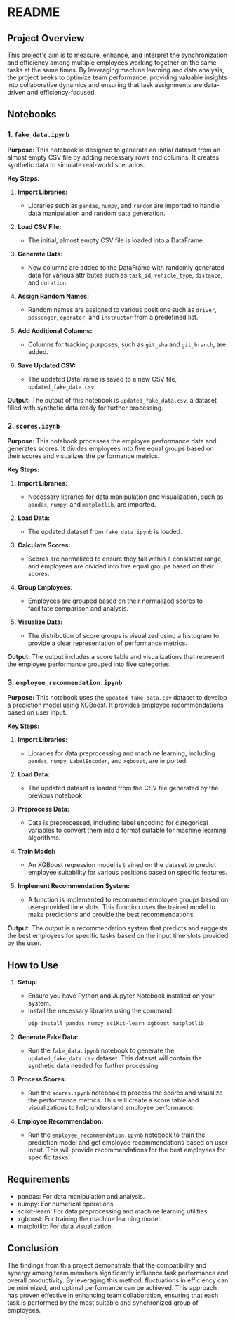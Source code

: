 # README

## Project Overview
This project's aim is to measure, enhance, and interpret the synchronization and efficiency among multiple employees working together on the same tasks at the same times. By leveraging machine learning and data analysis, the project seeks to optimize team performance, providing valuable insights into collaborative dynamics and ensuring that task assignments are data-driven and efficiency-focused.

## Notebooks

### 1. `fake_data.ipynb`

**Purpose:** 
This notebook is designed to generate an initial dataset from an almost empty CSV file by adding necessary rows and columns. It creates synthetic data to simulate real-world scenarios.

**Key Steps:**
1. **Import Libraries:** 
   - Libraries such as `pandas`, `numpy`, and `random` are imported to handle data manipulation and random data generation.

2. **Load CSV File:** 
   - The initial, almost empty CSV file is loaded into a DataFrame.

3. **Generate Data:** 
   - New columns are added to the DataFrame with randomly generated data for various attributes such as `task_id`, `vehicle_type`, `distance`, and `duration`.

4. **Assign Random Names:** 
   - Random names are assigned to various positions such as `driver`, `passenger`, `operator`, and `instructor` from a predefined list.

5. **Add Additional Columns:** 
   - Columns for tracking purposes, such as `git_sha` and `git_branch`, are added.

6. **Save Updated CSV:** 
   - The updated DataFrame is saved to a new CSV file, `updated_fake_data.csv`.

**Output:** 
The output of this notebook is `updated_fake_data.csv`, a dataset filled with synthetic data ready for further processing.

### 2. `scores.ipynb`

**Purpose:** 
This notebook processes the employee performance data and generates scores. It divides employees into five equal groups based on their scores and visualizes the performance metrics.

**Key Steps:**
1. **Import Libraries:** 
   - Necessary libraries for data manipulation and visualization, such as `pandas`, `numpy`, and `matplotlib`, are imported.

2. **Load Data:** 
   - The updated dataset from `fake_data.ipynb` is loaded.

3. **Calculate Scores:** 
   - Scores are normalized to ensure they fall within a consistent range, and employees are divided into five equal groups based on their scores.

4. **Group Employees:** 
   - Employees are grouped based on their normalized scores to facilitate comparison and analysis.

5. **Visualize Data:** 
   - The distribution of score groups is visualized using a histogram to provide a clear representation of performance metrics.

**Output:** 
The output includes a score table and visualizations that represent the employee performance grouped into five categories.

### 3. `employee_recommendation.ipynb`

**Purpose:** 
This notebook uses the `updated_fake_data.csv` dataset to develop a prediction model using XGBoost. It provides employee recommendations based on user input.

**Key Steps:**
1. **Import Libraries:** 
   - Libraries for data preprocessing and machine learning, including `pandas`, `numpy`, `LabelEncoder`, and `xgboost`, are imported.

2. **Load Data:** 
   - The updated dataset is loaded from the CSV file generated by the previous notebook.

3. **Preprocess Data:** 
   - Data is preprocessed, including label encoding for categorical variables to convert them into a format suitable for machine learning algorithms.

4. **Train Model:** 
   - An XGBoost regression model is trained on the dataset to predict employee suitability for various positions based on specific features.

5. **Implement Recommendation System:** 
   - A function is implemented to recommend employee groups based on user-provided time slots. This function uses the trained model to make predictions and provide the best recommendations.

**Output:** 
The output is a recommendation system that predicts and suggests the best employees for specific tasks based on the input time slots provided by the user.

## How to Use

1. **Setup:**
   - Ensure you have Python and Jupyter Notebook installed on your system.
   - Install the necessary libraries using the command:
     ```bash
     pip install pandas numpy scikit-learn xgboost matplotlib
     ```

2. **Generate Fake Data:**
   - Run the `fake_data.ipynb` notebook to generate the `updated_fake_data.csv` dataset. This dataset will contain the synthetic data needed for further processing.

3. **Process Scores:**
   - Run the `scores.ipynb` notebook to process the scores and visualize the performance metrics. This will create a score table and visualizations to help understand employee performance.

4. **Employee Recommendation:**
   - Run the `employee_recommendation.ipynb` notebook to train the prediction model and get employee recommendations based on user input. This will provide recommendations for the best employees for specific tasks.

## Requirements

- pandas: For data manipulation and analysis.
- numpy: For numerical operations.
- scikit-learn: For data preprocessing and machine learning utilities.
- xgboost: For training the machine learning model.
- matplotlib: For data visualization.

## Conclusion

The findings from this project demonstrate that the compatibility and synergy among team members significantly influence task performance and overall productivity. By leveraging this method, fluctuations in efficiency can be minimized, and optimal performance can be achieved. This approach has proven effective in enhancing team collaboration, ensuring that each task is performed by the most suitable and synchronized group of employees.
